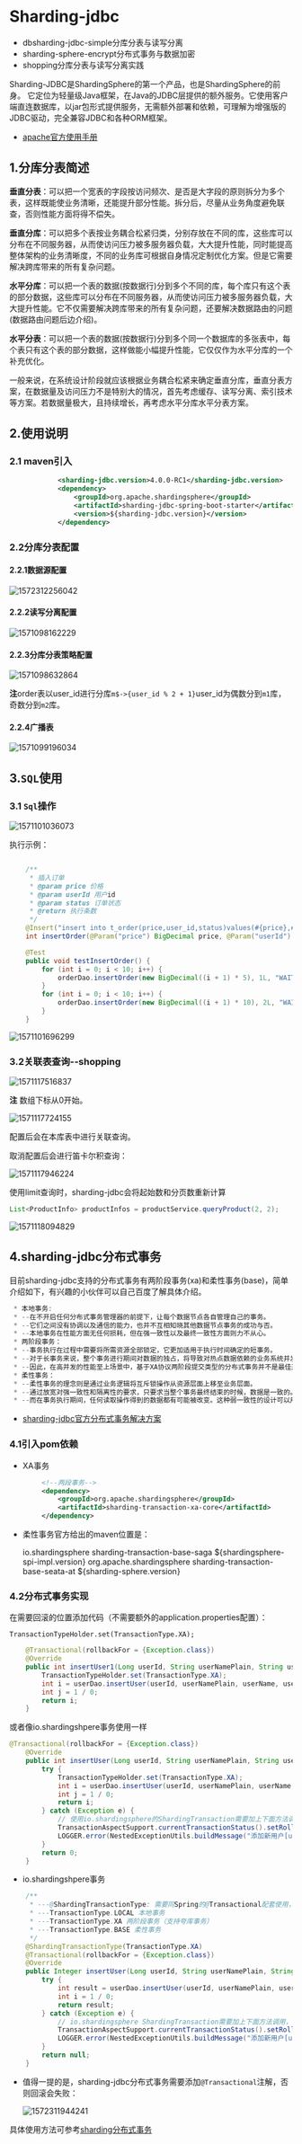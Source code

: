 # Sharding-jdbc
* dbsharding-jdbc-simple分库分表与读写分离
* sharding-sphere-encrypt分布式事务与数据加密
* shopping分库分表与读写分离实践

Sharding-JDBC是ShardingSphere的第一个产品，也是ShardingSphere的前身。 它定位为轻量级Java框架，在Java的JDBC层提供的额外服务。它使用客户端直连数据库，以jar包形式提供服务，无需额外部署和依赖，可理解为增强版的JDBC驱动，完全兼容JDBC和各种ORM框架。

* [apache官方使用手册](https://shardingsphere.apache.org/document/current/cn/manual/)

## 1.分库分表简述

**垂直分表**：可以把一个宽表的字段按访问频次、是否是大字段的原则拆分为多个表，这样既能使业务清晰，还能提升部分性能。拆分后，尽量从业务角度避免联查，否则性能方面将得不偿失。

**垂直分库**：可以把多个表按业务耦合松紧归类，分别存放在不同的库，这些库可以分布在不同服务器，从而使访问压力被多服务器负载，大大提升性能，同时能提高整体架构的业务清晰度，不同的业务库可根据自身情况定制优化方案。但是它需要解决跨库带来的所有复杂问题。

**水平分库**：可以把一个表的数据(按数据行)分到多个不同的库，每个库只有这个表的部分数据，这些库可以分布在不同服务器，从而使访问压力被多服务器负载，大大提升性能。它不仅需要解决跨库带来的所有复杂问题，还要解决数据路由的问题(数据路由问题后边介绍)。

**水平分表**：可以把一个表的数据(按数据行)分到多个同一个数据库的多张表中，每个表只有这个表的部分数据，这样做能小幅提升性能，它仅仅作为水平分库的一个补充优化。

一般来说，在系统设计阶段就应该根据业务耦合松紧来确定垂直分库，垂直分表方案，在数据量及访问压力不是特别大的情况，首先考虑缓存、读写分离、索引技术等方案。若数据量极大，且持续增长，再考虑水平分库水平分表方案。

## 2.使用说明

### 2.1 maven引入

```xml
            <sharding-jdbc.version>4.0.0-RC1</sharding-jdbc.version>
			<dependency>
                <groupId>org.apache.shardingsphere</groupId>
                <artifactId>sharding-jdbc-spring-boot-starter</artifactId>
                <version>${sharding-jdbc.version}</version>
            </dependency>      
```

### 2.2分库分表配置

#### 2.2.1数据源配置

![1572312256042](C:\Users\lye7\AppData\Roaming\Typora\typora-user-images\1572312256042.png)

#### 2.2.2读写分离配置

![1571098162229](C:\Users\lye7\AppData\Roaming\Typora\typora-user-images\1571098162229.png)

#### 2.2.3分库分表策略配置

![1571098632864](C:\Users\lye7\AppData\Roaming\Typora\typora-user-images\1571098632864.png)

**注**order表以user_id进行分库`m$->{user_id % 2 + 1}`user_id为偶数分到`m1`库，奇数分到`m2`库。

#### 2.2.4广播表

![1571099196034](C:\Users\lye7\AppData\Roaming\Typora\typora-user-images\1571099196034.png)

## 3.`SQL`使用

### 3.1 `Sql`操作

![1571101036073](C:\Users\lye7\AppData\Roaming\Typora\typora-user-images\1571101036073.png)

执行示例：

```java

    /**
     * 插入订单
     * @param price 价格
     * @param userId 用户id
     * @param status 订单状态
     * @return 执行条数
     */
    @Insert("insert into t_order(price,user_id,status)values(#{price},#{userId},#{status})")
    int insertOrder(@Param("price") BigDecimal price, @Param("userId") Long userId, @Param("status") String status);

    @Test
    public void testInsertOrder() {
        for (int i = 0; i < 10; i++) {
            orderDao.insertOrder(new BigDecimal((i + 1) * 5), 1L, "WAIT_PAY");
        }
        for (int i = 0; i < 10; i++) {
            orderDao.insertOrder(new BigDecimal((i + 1) * 10), 2L, "WAIT_PAY");
        }
    }
```

![1571101696299](C:\Users\lye7\AppData\Roaming\Typora\typora-user-images\1571101696299.png)

### 3.2关联表查询--shopping

![1571117516837](C:\Users\lye7\AppData\Roaming\Typora\typora-user-images\1571117516837.png)

**注** 数组下标从0开始。

![1571117724155](C:\Users\lye7\AppData\Roaming\Typora\typora-user-images\1571117724155.png)

配置后会在本库表中进行关联查询。

取消配置后会进行笛卡尔积查询：

![1571117946224](C:\Users\lye7\AppData\Roaming\Typora\typora-user-images\1571117946224.png)

使用limit查询时，sharding-jdbc会将起始数和分页数重新计算

```java
List<ProductInfo> productInfos = productService.queryProduct(2, 2);
```

![1571118094829](C:\Users\lye7\AppData\Roaming\Typora\typora-user-images\1571118094829.png)

## 4.sharding-jdbc分布式事务

目前sharding-jdbc支持的分布式事务有两阶段事务(xa)和柔性事务(base)，简单介绍如下，有兴趣的小伙伴可以自己百度了解具体介绍。

```java
 * 本地事务:
 * --在不开启任何分布式事务管理器的前提下，让每个数据节点各自管理自己的事务。
 * --它们之间没有协调以及通信的能力，也并不互相知晓其他数据节点事务的成功与否。
 * --本地事务在性能方面无任何损耗，但在强一致性以及最终一致性方面则力不从心。
 * 两阶段事务：
 * --事务执行在过程中需要将所需资源全部锁定，它更加适用于执行时间确定的短事务。
 * --对于长事务来说，整个事务进行期间对数据的独占，将导致对热点数据依赖的业务系统并发性能衰退明显。
 * --因此，在高并发的性能至上场景中，基于XA协议两阶段提交类型的分布式事务并不是最佳选择。
 * 柔性事务：
 * --柔性事务的理念则是通过业务逻辑将互斥锁操作从资源层面上移至业务层面。
 * --通过放宽对强一致性和隔离性的要求，只要求当整个事务最终结束的时候，数据是一致的。
 * --而在事务执行期间，任何读取操作得到的数据都有可能被改变。这种弱一致性的设计可以用来换取系统吞吐量的提升。
```

* [sharding-jdbc官方分布式事务解决方案](https://blog.csdn.net/shardingsphere/article/details/99317229)

### 4.1引入pom依赖

* XA事务

```xml
		<!--两段事务-->
        <dependency>
            <groupId>org.apache.shardingsphere</groupId>
            <artifactId>sharding-transaction-xa-core</artifactId>
        </dependency>
```

* 柔性事务官方给出的maven位置是：

  <!-- saga柔性事务 -->
  <dependency>
      <groupId>io.shardingsphere</groupId>
      <artifactId>sharding-transaction-base-saga</artifactId>
      <version>${shardingsphere-spi-impl.version}</version>
  </dependency>

  <!-- seata柔性事务 -->
  <dependency>
      <groupId>org.apache.shardingsphere</groupId>
      <artifactId>sharding-transaction-base-seata-at</artifactId>
      <version>${sharding-sphere.version}</version>
  </dependency>

### 4.2分布式事务实现

在需要回滚的位置添加代码（不需要额外的application.properties配置）：

`TransactionTypeHolder.set(TransactionType.XA);`

```java
	@Transactional(rollbackFor = {Exception.class})
    @Override
    public int insertUser1(Long userId, String userNamePlain, String userName, String userType, String pwd) {
        TransactionTypeHolder.set(TransactionType.XA);
        int i = userDao.insertUser(userId, userNamePlain, userName, userType, pwd);
        int j = 1 / 0;
        return i;
    }
```

或者像io.shardingshpere事务使用一样

```java
@Transactional(rollbackFor = {Exception.class})
    @Override
    public int insertUser(Long userId, String userNamePlain, String userName, String userType, String pwd) {
        try {
            TransactionTypeHolder.set(TransactionType.XA);
            int i = userDao.insertUser(userId, userNamePlain, userName, userType, pwd);
            int j = 1 / 0;
            return i;
        } catch (Exception e) {
            // 使用io.shardingsphere的ShardingTransaction需要加上下面方法调用，不然会回滚失败
            TransactionAspectSupport.currentTransactionStatus().setRollbackOnly();
            LOGGER.error(NestedExceptionUtils.buildMessage("添加新用户[userId={}]异常：", e), userId);
        }
        return 0;
    }
```

* io.shardingshpere事务

```java
	/**
	 * ---@ShardingTransactionType: 需要同Spring的@Transactional配套使用，事务才会生效
     * ---TransactionType.LOCAL 本地事务
     * ---TransactionType.XA 两阶段事务（支持夸库事务）
     * ---TransactionType.BASE 柔性事务
     */
	@ShardingTransactionType(TransactionType.XA)
    @Transactional(rollbackFor = {Exception.class})
    @Override
    public Integer insertUser(Long userId, String userNamePlain, String userName, String userType, String pwd) {
        try {
            int result = userDao.insertUser(userId, userNamePlain, userName, userType, pwd);
            int i = 1 / 0;
            return result;
        } catch (Exception e) {
            // io.shardingsphere ShardingTransaction需要加上下面方法调用，不然会回滚失败
            TransactionAspectSupport.currentTransactionStatus().setRollbackOnly();
            LOGGER.error(NestedExceptionUtils.buildMessage("添加新用户[userId={}]异常：", e), userId);
        }
        return null;
    }
```

* 值得一提的是，sharding-jdbc分布式事务需要添加`@Transactional`注解，否则回滚会失败：

  ![1572311944241](C:\Users\lye7\AppData\Roaming\Typora\typora-user-images\1572311944241.png)

具体使用方法可参考[sharding分布式事务](https://shardingsphere.apache.org/document/current/cn/manual/sharding-jdbc/usage/transaction/)
